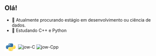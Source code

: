 ## Olá!

- 🔭 Atualmente procurando estágio em desenvolvimento ou ciência de dados.
- 🤔 Estudando C++ e Python

<div style="display: inline_block"><br>
  <img align="center" alt="jow-Python" height="30" width="40" src="https://raw.githubusercontent.com/devicons/devicon/master/icons/python/python-original.svg">
  <img align="center" alt="jow-C" height="30" width="40" src="https://cdn.jsdelivr.net/gh/devicons/devicon@latest/icons/c/c-original.svg">
  <img align="center" alt="jow-Cpp" height="30" width="40" src="https://cdn.jsdelivr.net/gh/devicons/devicon@latest/icons/cplusplus/cplusplus-original.svg">
</div>
